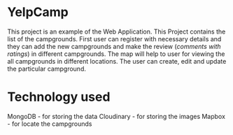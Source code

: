 # YelpCamp

This project is an example of the Web Application. This Project contains the list of the campgrounds. First user can register with necessary details and they can add the new campgrounds and make the review (*comments with ratings*) in different campgrounds. The map will help to user for viewing the all campgrounds in different locations. The user can create, edit and update the particular campground. 

# Technology used

MongoDB - for storing the data
Cloudinary - for storing the images
Mapbox - for locate the campgrounds

